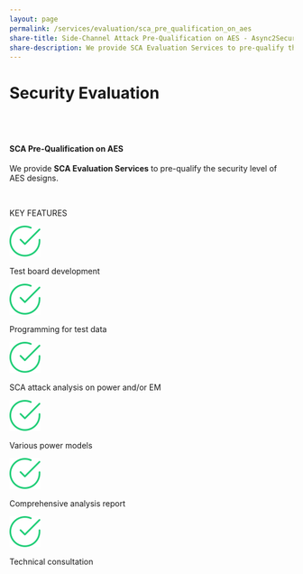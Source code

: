```yaml
---
layout: page
permalink: /services/evaluation/sca_pre_qualification_on_aes
share-title: Side-Channel Attack Pre-Qualification on AES - Async2Secure
share-description: We provide SCA Evaluation Services to pre-qualify the security level of AES designs.
---
```


<div class="hero--small">
   <div class="hero__wrap">
      <h1 class="hero__title">Security Evaluation</h1>
   </div>
</div>
<br>
<article class="new">
   <br>
   <h4> SCA Pre-Qualification on AES</h4>
   <p>We provide <strong>SCA Evaluation Services</strong> to pre-qualify the security level of AES designs.</p>
   <br>
   <p class="temp01_title">KEY FEATURES</p>
   <div class="lnd_checks">
      <div class="lnd_check_wrap">
         <img class="check-icon" src="/assets/common/check.svg" width="55">
         <p class="lnd_paragraph_02"> Test board development</p>
      </div>
      <div class="lnd_check_wrap">
         <img class="check-icon" src="/assets/common/check.svg" width="55">
         <p class="lnd_paragraph_02">Programming for test data</p>
      </div>
      <div class="lnd_check_wrap">
         <img class="check-icon" src="/assets/common/check.svg" width="55">
         <p class="lnd_paragraph_02"> SCA attack analysis on power and/or EM</p>
      </div>
      <div class="lnd_check_wrap">
         <img class="check-icon" src="/assets/common/check.svg" width="55">
         <p class="lnd_paragraph_02"> Various power models</p>
      </div>
      <div class="lnd_check_wrap">
         <img class="check-icon" src="/assets/common/check.svg" width="55">
         <p class="lnd_paragraph_02"> Comprehensive analysis report</p>
      </div>
      <div class="lnd_check_wrap">
         <img class="check-icon" src="/assets/common/check.svg" width="55">
         <p class="lnd_paragraph_02">Technical consultation</p>
      </div>
   </div>
</article>
